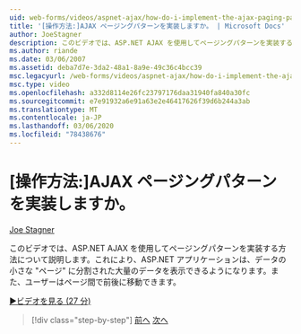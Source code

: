 ```yaml
---
uid: web-forms/videos/aspnet-ajax/how-do-i-implement-the-ajax-paging-pattern
title: '[操作方法:]AJAX ページングパターンを実装しますか。 | Microsoft Docs'
author: JoeStagner
description: このビデオでは、ASP.NET AJAX を使用してページングパターンを実装する方法について説明します。これにより、ASP.NET アプリケーションは、大量のデータを bein 提示できます。
ms.author: riande
ms.date: 03/06/2007
ms.assetid: deba7d7e-3da2-48a1-8a9e-49c36c4bcc39
msc.legacyurl: /web-forms/videos/aspnet-ajax/how-do-i-implement-the-ajax-paging-pattern
msc.type: video
ms.openlocfilehash: a332d8114e26fc23797176daa31940fa840a30fc
ms.sourcegitcommit: e7e91932a6e91a63e2e46417626f39d6b244a3ab
ms.translationtype: MT
ms.contentlocale: ja-JP
ms.lasthandoff: 03/06/2020
ms.locfileid: "78438676"
---
```

# <a name="how-do-i-implement-the-ajax-paging-pattern"></a>[操作方法:]AJAX ページングパターンを実装しますか。

[Joe Stagner](https://github.com/JoeStagner)

このビデオでは、ASP.NET AJAX を使用してページングパターンを実装する方法について説明します。これにより、ASP.NET アプリケーションは、データの小さな "ページ" に分割された大量のデータを表示できるようになります。また、ユーザーはページ間で前後に移動できます。

[&#9654;ビデオを見る (27 分)](https://channel9.msdn.com/Blogs/ASP-NET-Site-Videos/how-do-i-implement-the-ajax-paging-pattern)

> [!div class="step-by-step"]
> [前へ](how-do-i-implement-the-predictive-fetch-pattern-for-ajax.md)
> [次へ](how-do-i-implement-the-ajax-incremental-page-display-pattern.md)
